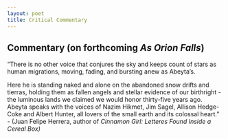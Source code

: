 ```yaml
---
layout: poet
title: Critical Commentary
---
```


<h2>Commentary (on forthcoming <em>As Orion Falls</em>)</h2>
<p>&ldquo;There is no other voice that conjures the sky and keeps count of stars as human migrations, moving, fading, and bursting anew as Abeyta&rsquo;s.</p>
<p>Here he is standing naked and alone on the abandoned snow drifts and tierras, holding them as fallen angels and stellar evidence of our birthright - the luminous lands we claimed we would honor thirty-five years ago. Abeyta speaks with the voices of Nazim Hikmet, Jim Sagel, Allison Hedge-Coke and Albert Hunter, all lovers of the small earth and its colossal heart.&rdquo; - (Juan Felipe Herrera, author of <em>Cinnamon Girl: Letteres Found Inside a Cereal Box)</em></p>